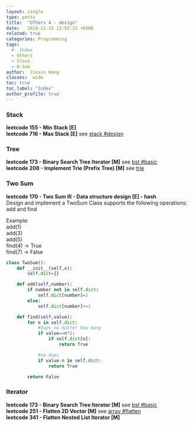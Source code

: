 ```yaml
---
layout: single
type: posts
title:  "OThers 4 - design"
date:   2019-11-15 12:52:25 +0900
related: true
categories: Programming
tags:
  #- Index
  - Others
  - Stack
  - N-Sum
author:  Jiexin Wang
classes:  wide
toc: true
toc_label: "Index"
author_profile: true
---
```


### Stack  

**leetcode 155 - Min Stack [E]**  
**leetcode 716 - Max Stack [E]** see [stack #design](https://ha5ha6.github.io/judy_blog/programming/2019/11/13/data-structrue-stack.html#design)  

### Tree  

**leetcode 173 - Binary Search Tree Iterator [M]** see [bst #basic](https://ha5ha6.github.io/judy_blog/programming/2019/10/21/data-structrue-bst.html#basic)  
**leetcode 208 - Implement Trie (Prefix Tree) [M]** see [trie](https://ha5ha6.github.io/judy_blog/programming/2019/11/29/data-structrue-tree-trie.html)

### Two Sum

**leetcode 170 - Two Sum III - Data structure design [E] - hash**  
Design and implement a TwoSum Class supports the following operations: add and find  

Example:  
add(1)  
add(3)  
add(5)  
find(4) -> True  
find(7) -> False

```python
class TwoSum():
    def __init__(self,x):
        self.dict={}

    def add(self,number):
        if number not in self.dict:
            self.dict[number]=1
        else:
            self.dict[number]+=1

    def find(self,value):
        for n in self.dict:
            #dups no matter how many
            if value==n*2:
                if self.dict[n]:
                    return True

            #no dups
            if value-n in self.dict:
                return True

        return False
```

### Iterator  

**leetcode 173 - Binary Search Tree Iterator [M]** see [bst #basic](https://ha5ha6.github.io/judy_blog/programming/2019/10/21/data-structrue-bst.html#basic)  
**leetcode 251 - Flatten 2D Vector [M]** see [array #flatten]()  
**leetcode 341 - Flatten Nested List Iterator [M]**   
